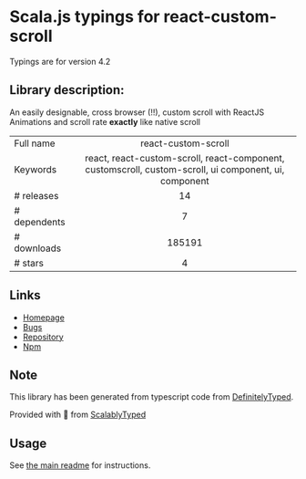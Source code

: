 
# Scala.js typings for react-custom-scroll

Typings are for version 4.2

## Library description:
An easily designable, cross browser (!!), custom scroll with ReactJS Animations and scroll rate **exactly** like native scroll

|                    |                 |
| ------------------ | :-------------: |
| Full name          | react-custom-scroll |
| Keywords           | react, react-custom-scroll, react-component, customscroll, custom-scroll, ui component, ui, component |
| # releases         | 14 |
| # dependents       | 7 |
| # downloads        | 185191 |
| # stars            | 4 |

## Links
- [Homepage](https://github.com/rommguy/react-custom-scroll#readme)
- [Bugs](https://github.com/rommguy/react-custom-scroll/issues)
- [Repository](https://github.com/rommguy/react-custom-scroll)
- [Npm](https://www.npmjs.com/package/react-custom-scroll)
    


## Note
This library has been generated from typescript code from [DefinitelyTyped](https://definitelytyped.org).

Provided with :purple_heart: from [ScalablyTyped](https://github.com/oyvindberg/ScalablyTyped)

## Usage
See [the main readme](../../readme.md) for instructions.


